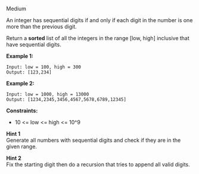 Medium

An integer has sequential digits if and only if each digit in the number is one more than the previous digit.

Return a **sorted** list of all the integers in the range [low, high] inclusive that have sequential digits.

 

**Example 1:**
```
Input: low = 100, high = 300
Output: [123,234]
```
**Example 2:**
```
Input: low = 1000, high = 13000
Output: [1234,2345,3456,4567,5678,6789,12345]
```

**Constraints:**

- 10 <= low <= high <= 10^9

**Hint 1**  
Generate all numbers with sequential digits and check if they are in the given range.

**Hint 2**  
Fix the starting digit then do a recursion that tries to append all valid digits.

